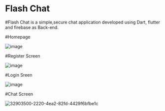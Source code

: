 # Flash Chat

#Flash Chat is a simple,secure chat application developed using Dart, flutter and firebase as Back-end.

#Homepage

![image](https://user-images.githubusercontent.com/71991617/176428893-88b6df0c-161a-43b5-aadc-6c1fb5969004.png)

#Register Screen

![image](https://user-images.githubusercontent.com/71991617/176428982-b6d7cf8d-f935-44ae-9135-9ddac3cd11ad.png)

#Login Sreen

![image](https://user-images.githubusercontent.com/71991617/176429038-46801667-0ce8-4c1f-b126-3be6bc082040.png)

#Chat Screen

![32903500-2220-4ea2-82fd-4429f6bfbe1c](https://user-images.githubusercontent.com/71991617/176429689-9a63925b-1f08-4b68-b1d6-fa39d7714800.jpg)
